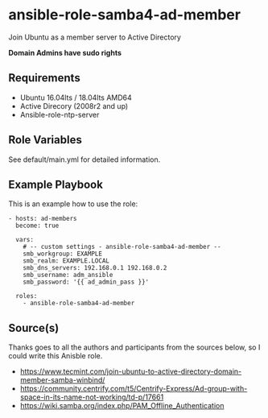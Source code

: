 ansible-role-samba4-ad-member
=============================

Join Ubuntu as a member server to Active Directory

**Domain Admins have sudo rights**

Requirements
------------

- Ubuntu 16.04lts / 18.04lts AMD64
- Active Direcory (2008r2 and up)
- Ansible-role-ntp-server

Role Variables
--------------

See default/main.yml for detailed information.

Example Playbook
----------------

This is an example how to use the role:

    - hosts: ad-members
      become: true

      vars:
        # -- custom settings - ansible-role-samba4-ad-member --
        smb_workgroup: EXAMPLE
        smb_realm: EXAMPLE.LOCAL
        smb_dns_servers: 192.168.0.1 192.168.0.2
        smb_username: adm_ansible
        smb_password: '{{ ad_admin_pass }}'
        
      roles:
        - ansible-role-samba4-ad-member 


Source(s)
---------
Thanks goes to all the authors and participants from 
the sources below, so I could write this Anisble role.

- https://www.tecmint.com/join-ubuntu-to-active-directory-domain-member-samba-winbind/
- https://community.centrify.com/t5/Centrify-Express/Ad-group-with-space-in-its-name-not-working/td-p/17661
- https://wiki.samba.org/index.php/PAM_Offline_Authentication
